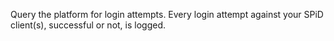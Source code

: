 Query the platform for login attempts. Every login attempt against your SPiD
client(s), successful or not, is logged.
